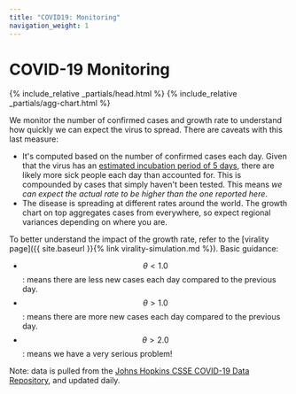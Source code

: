 ```yaml
---
title: "COVID19: Monitoring"
navigation_weight: 1
---
```


# COVID-19 Monitoring

{% include_relative _partials/head.html %}
{% include_relative _partials/agg-chart.html %}


We monitor the number of confirmed cases and growth rate to understand how quickly we can expect
the virus to spread. There are caveats with this last measure:

   - It's computed based on the number of confirmed cases each day. Given that the virus
   has an [estimated incubation period of 5 days](https://annals.org/aim/fullarticle/2762808/incubation-period-coronavirus-disease-2019-covid-19-from-publicly-reported),
   there are likely more sick people each day than accounted for. This is compounded by cases
   that simply haven't been tested. This means *we can expect the actual rate to be higher
   than the one reported here*.
  - The disease is spreading at different rates around the world. The growth chart on top
  aggregates cases from everywhere, so expect regional variances depending on where you are.
  


To better understand the impact of the growth rate, refer to the [virality page]({{ site.baseurl }}{% link virality-simulation.md %}). 
Basic guidance:

  - $$\theta < 1.0$$: means there are less new cases each day compared to the previous day.
  - $$\theta > 1.0$$: means there are more new cases each day compared to the previous day.
  - $$\theta > 2.0$$: means we have a very serious problem!

Note: data is pulled from the [Johns Hopkins CSSE COVID-19 Data Repository](https://github.com/CSSEGISandData/COVID-19),
and updated daily.